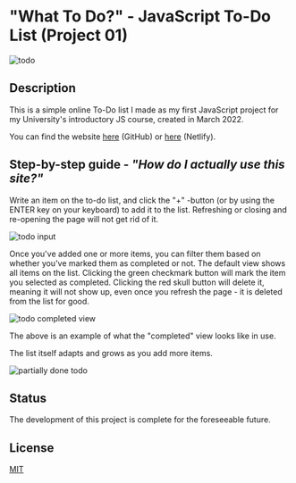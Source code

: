# "What To Do?" - JavaScript To-Do List (Project 01)

![todo](https://user-images.githubusercontent.com/77718358/232029094-1da121e4-7760-40c2-b5d7-4502385c1159.jpg)

## Description
This is a simple online To-Do list I made as my first JavaScript project for my University's introductory JS course, created in March 2022.

You can find the website [here](https://luminietos.github.io/P01/) (GitHub) or [here](https://admirable-bavarois-7adc9c.netlify.app/) (Netlify).

## Step-by-step guide - *"How do I actually use this site?"*
Write an item on the to-do list, and click the "+" -button (or by using the ENTER key on your keyboard) to add it to the list. Refreshing or closing and re-opening the page will not get rid of it.

![todo input](https://user-images.githubusercontent.com/77718358/232029395-ec31b5d6-e055-4b39-aeb2-c3aa71a6cfe0.jpg)

Once you've added one or more items, you can filter them based on whether you've marked them as completed or not. The default view shows all items on the list.
Clicking the green checkmark button will mark the item you selected as completed. Clicking the red skull button will delete it, meaning it will not show up, even once you refresh the page - it is deleted from the list for good. 

![todo completed view](https://user-images.githubusercontent.com/77718358/232031730-312fffea-296e-4738-852f-ac0fa283b677.jpg)

The above is an example of what the "completed" view looks like in use.

The list itself adapts and grows as you add more items.

![partially done todo](https://user-images.githubusercontent.com/77718358/232031839-9dbac3a0-6204-42ab-8011-abf36819b1bf.jpg)

## Status
The development of this project is complete for the foreseeable future.

## License
[MIT](https://choosealicense.com/licenses/mit/)
